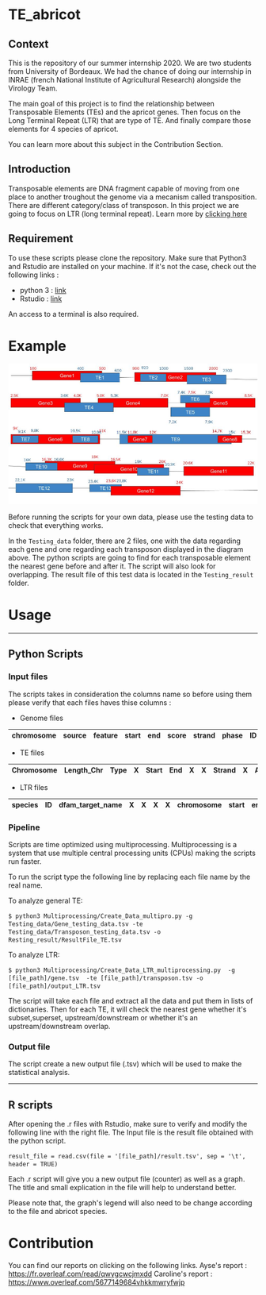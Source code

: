 # TE_abricot

## Context
This is the repository of our summer internship 2020. We are two students from University of Bordeaux. We had the chance of doing our internship in INRAE (french National Institute of Agricultural Research) alongside the Virology Team.

The main goal of this project is to find the relationship between Transposable Elements (TEs) and the apricot genes. Then focus on the Long Terminal Repeat (LTR) that are type of TE. And finally compare those elements for 4 species of apricot.

You can learn more about this subject in the Contribution Section.

## Introduction 
Transposable elements are DNA fragment capable of moving from one place to another troughout the genome  via a mecanism called transposition. 
There are different category/class of transposon. In this project we are going to focus on LTR (long terminal repeat). Learn more by [clicking here ](https://www.ncbi.nlm.nih.gov/pmc/articles/PMC2874221/)

## Requirement

To use these scripts please clone the repository. Make sure that Python3 and Rstudio are installed on your machine. If it's not the case, check out the following links :
- python 3 : [link](https://www.python.org/downloads/)
- Rstudio : [link](https://rstudio.com/products/rstudio/download/)

An access to a terminal is also required.

# Example 
![alt text](https://raw.githubusercontent.com/Ayse1006/TE_abricot/master/Testing_data/diagram_gene_te.jpg)

Before running the scripts for your own data, please use the testing data to check that everything works.

In the `Testing_data` folder, there are 2 files, one with the data regarding each gene and one regarding each transposon displayed in the diagram above. The python scripts are going to find for each transposable element the nearest gene before and after it. The script will also look for overlapping. The result file of this test data is located in the `Testing_result` folder. 

# Usage
-----------------------
## Python Scripts 
### Input files
The scripts takes in consideration the columns name so before using them please verify that each files haves thise columns : 

* Genome files

chromosome | source | feature | start | end | score | strand | phase | ID | Attributes | 
--- | --- | --- | --- |--- |--- |--- |--- |--- |--- 

* TE files

Chromosome | Length_Chr | Type | X | Start | End | X | X | Strand | X | Attribute | X | Class | TE_name | X |
--- | --- | --- | --- |--- |--- |--- |--- |--- |--- |--- |--- |--- |--- |--- 

* LTR files

species | ID | dfam_target_name | X | X | X | X | chromosome | start | end | strand | X | annotation | X | X | score |
--- | --- | --- | --- |--- |--- |--- |--- |--- |--- |--- |--- | --- | --- | --- |---

### Pipeline

Scripts are time optimized using multiprocessing. Multiprocessing is a system that use multiple central processing units (CPUs) making the scripts run faster.

To run the script type the following line by replacing each file name by the real name.

To analyze general TE:

```
$ python3 Multiprocessing/Create_Data_multipro.py -g Testing_data/Gene_testing_data.tsv -te Testing_data/Transposon_testing_data.tsv -o Resting_result/ResultFile_TE.tsv

```

To analyze LTR:

```
$ python3 Multiprocessing/Create_Data_LTR_multiprocessing.py  -g [file_path]/gene.tsv  -te [file_path]/transposon.tsv -o [file_path]/output_LTR.tsv

```

The script will take each file and extract all the data and put them in lists of dictionaries. Then for each TE, it will check the nearest gene whether it's subset,superset, upstream/downstream or whether it's an upstream/downstream overlap.

### Output file

The script create a new output file (.tsv) which will be used to make the statistical analysis.

-----------------------
## R scripts
After opening the .r files with Rstudio, make sure to verify and modify the following line with the right file. The Input file is the result file obtained with the python script.

```
result_file = read.csv(file = '[file_path]/result.tsv', sep = '\t', header = TRUE)
```
Each .r script will give you a new output file (counter) as well as a graph. The title and small explication in the file will help to understand better.

Please note that, the graph's legend will also need to be change according to the file and abricot species.

# Contribution
You can find our reports on clicking on the following links.
Ayse's report :  https://fr.overleaf.com/read/qwygcwcjmxdd
Caroline's report :  https://www.overleaf.com/5677149684vhkkmwryfwjp





